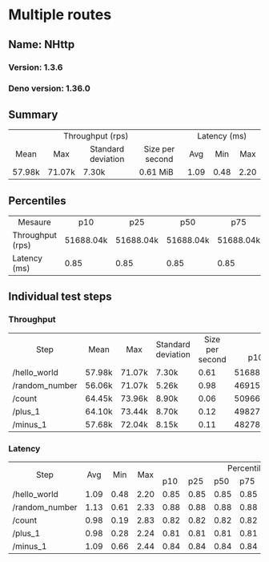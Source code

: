 # Multiple routes
## Name: NHttp 

### Version: 1.3.6
### Deno version: 1.36.0

## Summary
<table>
<tr>
    <td align="center" colspan="4">Throughput (rps)</td>
    <td align="center" colspan="3">Latency (ms)</td>
</tr>
<tr>
    <td align="center">Mean</td>
    <td align="center">Max</td>
    <td align="center">Standard deviation</td>
    <td align="center">Size per second</td>
    <td align="center">Avg</td>
    <td align="center">Min</td>
    <td align="center">Max</td>
</tr>
<tr>
    <td>57.98k</td>
    <td>71.07k</td>
    <td>7.30k</td>
    <td>0.61 MiB</td>
    <td>1.09</td>
    <td>0.48</td>
    <td>2.20</td>
</tr>
</table>

## Percentiles

<table>
<tr>
  <td align="center">Mesaure</td>
  <td align="center">p10</td>
  <td align="center">p25</td>
  <td align="center">p50</td>
  <td align="center">p75</td>
  <td align="center">p90</td>
  <td align="center">p95</td>
  <td align="center">p99</td>
</tr>
<tr>
  <td>Throughput (rps)</td>
  <td>51688.04k</td>
  <td>51688.04k</td>
  <td>51688.04k</td>
  <td>51688.04k</td>
  <td>70190.98k</td>
  <td>71072.16k</td>
  <td>71072.16k</td>
</tr>
<tr>
  <td>Latency (ms)</td>
  <td>0.85</td>
  <td>0.85</td>
  <td>0.85</td>
  <td>0.85</td>
  <td>1.29</td>
  <td>1.37</td>
  <td>1.69</td>
</tr>
</table>

## Individual test steps

### Throughput

<table>
<tr>
  <td align="center" rowspan="2">Step</td>
  <td align="center" rowspan="2">Mean</td>
  <td align="center" rowspan="2">Max</td>
  <td align="center" rowspan="2">Standard deviation</td>
  <td align="center" rowspan="2">Size per second</td>
  <td align="center" colspan="7">Percentiles</td>
</tr>
<tr>
  <!-- still Step -->
  <!-- still Mean -->
  <!-- still Max -->
  <!-- still Standard deviation -->
  <!-- still Size per second -->
  <td align="center">p10</td>
  <td align="center">p25</td>
  <td align="center">p50</td>
  <td align="center">p75</td>
  <td align="center">p90</td>
  <td align="center">p95</td>
  <td align="center">p99</td>
</tr>
<tr>
  <td>/hello_world</td>
  <td>57.98k</td>
  <td>71.07k</td>
  <td>7.30k</td>
  <td>0.61</td>
  <td>51688.04k</td>
  <td>51688.04k</td>
  <td>51688.04k</td>
  <td>51688.04k</td>
  <td>70190.98k</td>
  <td>71072.16k</td>
  <td>71072.16k</td>
</tr><tr>
  <td>/random_number</td>
  <td>56.06k</td>
  <td>71.07k</td>
  <td>5.26k</td>
  <td>0.98</td>
  <td>46915.92k</td>
  <td>46915.92k</td>
  <td>46915.92k</td>
  <td>46915.92k</td>
  <td>63205.52k</td>
  <td>71068.31k</td>
  <td>71068.31k</td>
</tr><tr>
  <td>/count</td>
  <td>64.45k</td>
  <td>73.96k</td>
  <td>8.90k</td>
  <td>0.06</td>
  <td>50966.36k</td>
  <td>50966.36k</td>
  <td>50966.36k</td>
  <td>50966.36k</td>
  <td>73224.53k</td>
  <td>73964.36k</td>
  <td>73964.36k</td>
</tr><tr>
  <td>/plus_1</td>
  <td>64.10k</td>
  <td>73.44k</td>
  <td>8.70k</td>
  <td>0.12</td>
  <td>49827.63k</td>
  <td>49827.63k</td>
  <td>49827.63k</td>
  <td>49827.63k</td>
  <td>73091.16k</td>
  <td>73440.81k</td>
  <td>73440.81k</td>
</tr><tr>
  <td>/minus_1</td>
  <td>57.68k</td>
  <td>72.04k</td>
  <td>8.15k</td>
  <td>0.11</td>
  <td>48278.08k</td>
  <td>48278.08k</td>
  <td>48278.08k</td>
  <td>48278.08k</td>
  <td>70304.21k</td>
  <td>72038.53k</td>
  <td>72038.53k</td>
</tr></table>

### Latency

<table>
<tr>
  <td align="center" rowspan="2">Step</td>
  <td align="center" rowspan="2">Avg</td>
  <td align="center" rowspan="2">Min</td>
  <td align="center" rowspan="2">Max</td>
  <td align="center" colspan="7">Percentiles</td>
</tr>
<tr>
  <!-- still Avg -->
  <!-- still Min -->
  <!-- still Max -->
  <td>p10</td>
  <td>p25</td>
  <td>p50</td>
  <td>p75</td>
  <td>p90</td>
  <td>p95</td>
  <td>p99</td>
</tr>
<tr>
  <td>/hello_world</td>
  <td>1.09</td>
  <td>0.48</td>
  <td>2.20</td>
  <td>0.85</td>
  <td>0.85</td>
  <td>0.85</td>
  <td>0.85</td>
  <td>1.29</td>
  <td>1.37</td>
  <td>1.69</td>
</tr><tr>
  <td>/random_number</td>
  <td>1.13</td>
  <td>0.61</td>
  <td>2.33</td>
  <td>0.88</td>
  <td>0.88</td>
  <td>0.88</td>
  <td>0.88</td>
  <td>1.35</td>
  <td>1.48</td>
  <td>1.73</td>
</tr><tr>
  <td>/count</td>
  <td>0.98</td>
  <td>0.19</td>
  <td>2.83</td>
  <td>0.82</td>
  <td>0.82</td>
  <td>0.82</td>
  <td>0.82</td>
  <td>1.21</td>
  <td>1.32</td>
  <td>1.64</td>
</tr><tr>
  <td>/plus_1</td>
  <td>0.98</td>
  <td>0.28</td>
  <td>2.24</td>
  <td>0.81</td>
  <td>0.81</td>
  <td>0.81</td>
  <td>0.81</td>
  <td>1.22</td>
  <td>1.33</td>
  <td>1.66</td>
</tr><tr>
  <td>/minus_1</td>
  <td>1.09</td>
  <td>0.66</td>
  <td>2.44</td>
  <td>0.84</td>
  <td>0.84</td>
  <td>0.84</td>
  <td>0.84</td>
  <td>1.32</td>
  <td>1.43</td>
  <td>1.61</td>
</tr></table>
